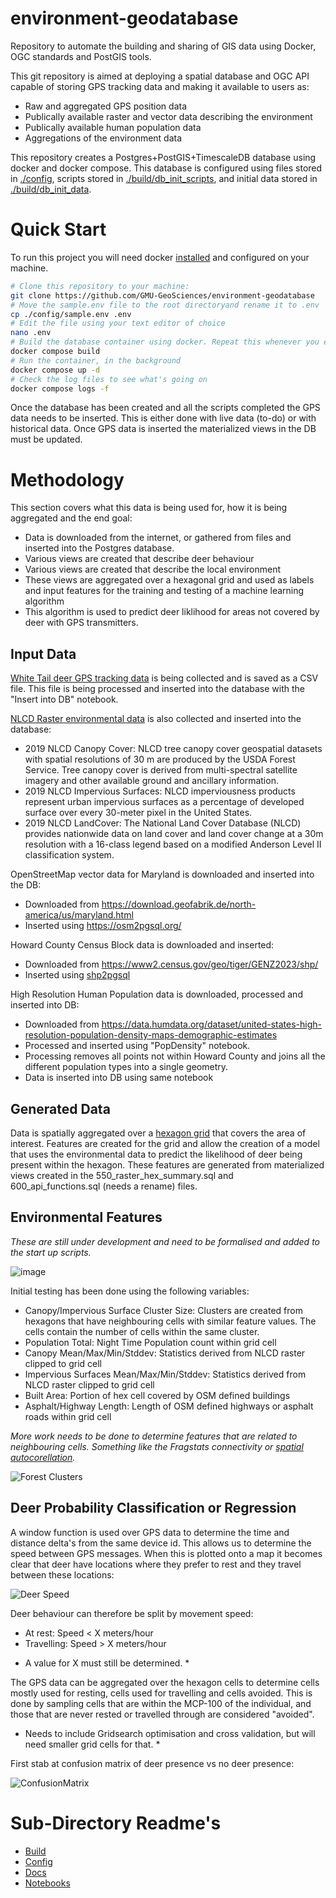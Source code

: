 # environment-geodatabase
Repository to automate the building and sharing of GIS data using Docker, OGC standards and PostGIS tools.

This git repository is aimed at deploying a spatial database and OGC API capable of storing GPS tracking data and making it available to users as:
 - Raw and aggregated GPS position data
 - Publically available raster and vector data describing the environment
 - Publically available human population data
 - Aggregations of the environment data

This repository creates a Postgres+PostGIS+TimescaleDB database using docker and docker compose. This database is configured using files stored in [./config](./config/README.md), scripts stored in [./build/db_init_scripts](./build/README.md), and initial data stored in [./build/db_init_data](./build/README.md).

# Quick Start
To run this project you will need docker [installed](https://docs.docker.com/engine/install/) and configured on your machine. 

```bash
# Clone this repository to your machine:
git clone https://github.com/GMU-GeoSciences/environment-geodatabase
# Move the sample.env file to the root directoryand rename it to .env
cp ./config/sample.env .env
# Edit the file using your text editor of choice 
nano .env
# Build the database container using docker. Repeat this whenever you edit the files in ./build
docker compose build
# Run the container, in the background
docker compose up -d
# Check the log files to see what's going on
docker compose logs -f
```

Once the database has been created and all the scripts completed the GPS data needs to be inserted. This is either done with live data (to-do) or with historical data. Once GPS data is inserted the materialized views in the DB must be updated. 

# Methodology
This section covers what this data is being used for, how it is being aggregated and the end goal: 

  - Data is downloaded from the internet, or gathered from files and inserted into the Postgres database.
  - Various views are created that describe deer behaviour
  - Various views are created that describe the local environment 
  - These views are aggregated over a hexagonal grid and used as labels and input features for the training and testing of a machine learning algorithm
  - This algorithm is used to predict deer liklihood for areas not covered by deer with GPS transmitters.

## Input Data
[White Tail deer GPS tracking data](https://link.springer.com/article/10.1007/s11252-022-01270-3) is being collected and is saved as a CSV file. This file is being processed and inserted into the database with the "Insert into DB" notebook. 

[NLCD Raster environmental data](https://www.mrlc.gov/data?f%5B0%5D=year%3A2019) is also collected and inserted into the database:
  - 2019 NLCD Canopy Cover: NLCD tree canopy cover geospatial datasets with spatial resolutions of 30 m are produced by the USDA Forest Service. Tree canopy cover is derived from multi-spectral satellite imagery and other available ground and ancillary information.
  - 2019 NLCD Impervious Surfaces: NLCD imperviousness products represent urban impervious surfaces as a percentage of developed surface over every 30-meter pixel in the United States.
  - 2019 NLCD LandCover: The National Land Cover Database (NLCD) provides nationwide data on land cover and land cover change at a 30m resolution with a 16-class legend based on a modified Anderson Level II classification system.

OpenStreetMap vector data for Maryland is downloaded and inserted into the DB:
  - Downloaded from https://download.geofabrik.de/north-america/us/maryland.html
  - Inserted using https://osm2pgsql.org/

Howard County Census Block data is downloaded and inserted:
   - Downloaded from https://www2.census.gov/geo/tiger/GENZ2023/shp/
   - Inserted using [shp2pgsql](https://postgis.net/docs/using_postgis_dbmanagement.html)

High Resolution Human Population data is downloaded, processed and inserted into DB:
  - Downloaded from https://data.humdata.org/dataset/united-states-high-resolution-population-density-maps-demographic-estimates
  - Processed and inserted using "PopDensity" notebook.
  - Processing removes all points not within Howard County and joins all the different population types into a single geometry.
  - Data is inserted into DB using same notebook 

## Generated Data
Data is spatially aggregated over a [hexagon grid](https://www.crunchydata.com/blog/tile-serving-with-dynamic-geometry) that covers the area of interest. Features are created for the grid and allow the creation of a model that uses the environmental data to predict the likelihood of deer being present within the hexagon. These features are generated from materialized views created in the 550_raster_hex_summary.sql and 600_api_functions.sql (needs a rename) files.

## Environmental Features
*These are still under development and need to be formalised and added to the start up scripts.*

![image](./img/FeatImportance.png)

Initial testing has been done using the following variables:
  - Canopy/Impervious Surface Cluster Size: Clusters are created from hexagons that have neighbouring cells with similar feature values. The cells contain the number of cells within the same cluster. 
  - Population Total: Night Time Population count within grid cell
  - Canopy Mean/Max/Min/Stddev: Statistics derived from NLCD raster clipped to grid cell
  - Impervious Surfaces Mean/Max/Min/Stddev: Statistics derived from NLCD raster clipped to grid cell
  - Built Area: Portion of hex cell covered by OSM defined buildings
  - Asphalt/Highway Length: Length of OSM defined highways or asphalt roads within grid cell

*More work needs to be done to determine features that are related to neighbouring cells. Something like the Fragstats connectivity or [spatial autocorellation](https://gis.stackexchange.com/questions/59614/implementing-spatial-autocorrelation-using-qgis-or-postgresql-or-any-other-free).*

![Forest Clusters](./img/ForestClusters.png)

## Deer Probability Classification or Regression
A window function is used over GPS data to determine the time and distance delta's from the same device id. This allows us to determine the speed between GPS messages. When this is plotted onto a map it becomes clear that deer have locations where they prefer to rest and they travel between these locations: 

![Deer Speed](./img/DeerSpeedMap.png)

Deer behaviour can therefore be split by movement speed: 
  - At rest: Speed < X meters/hour
  - Travelling: Speed > X meters/hour
* A value for X must still be determined. *

The GPS data can be aggregated over the hexagon cells to determine cells mostly used for resting, cells used for travelling and cells avoided. This is done by sampling cells that are within the MCP-100 of the individual, and those that are never rested or travelled through are considered "avoided". 

* Needs to include Gridsearch optimisation and cross validation, but will need smaller grid cells for that. *

First stab at confusion matrix of deer presence vs no deer presence:

![ConfusionMatrix](./img/ConfusionMatrix.png)

# Sub-Directory Readme's
 
 - [Build](./build/README.md)
 - [Config](./config/README.md)
 - [Docs](./docs/README.md)
 - [Notebooks](./notebooks/README.md)
